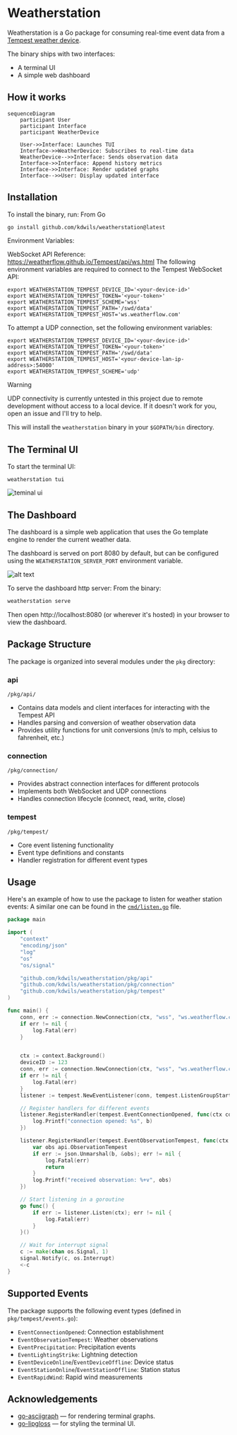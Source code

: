 # Weatherstation
 
Weatherstation is a Go package for consuming real-time event data from a [Tempest weather device](https://apidocs.tempestwx.com/reference/quick-start).

The binary ships with two interfaces:
* A terminal UI
* A simple web dashboard

## How it works

```mermaid
sequenceDiagram
    participant User
    participant Interface
    participant WeatherDevice

    User->>Interface: Launches TUI
    Interface->>WeatherDevice: Subscribes to real-time data
    WeatherDevice-->>Interface: Sends observation data
    Interface->>Interface: Append history metrics
    Interface->>Interface: Render updated graphs
    Interface-->>User: Display updated interface
```

## Installation

To install the binary, run:
From Go
```bash
go install github.com/kdwils/weatherstation@latest
```

Environment Variables:

WebSocket API Reference: https://weatherflow.github.io/Tempest/api/ws.html
The following environment variables are required to connect to the Tempest WebSocket API:
```shell
export WEATHERSTATION_TEMPEST_DEVICE_ID='<your-device-id>'
export WEATHERSTATION_TEMPEST_TOKEN='<your-token>'
export WEATHERSTATION_TEMPEST_SCHEME='wss'
export WEATHERSTATION_TEMPEST_PATH='/swd/data'
export WEATHERSTATION_TEMPEST_HOST='ws.weatherflow.com'
```

To attempt a UDP connection, set the following environment variables:
```shell
export WEATHERSTATION_TEMPEST_DEVICE_ID='<your-device-id>'
export WEATHERSTATION_TEMPEST_TOKEN='<your-token>'
export WEATHERSTATION_TEMPEST_PATH='/swd/data'
export WEATHERSTATION_TEMPEST_HOST='<your-device-lan-ip-address>:54000'
export WEATHERSTATION_TEMPEST_SCHEME='udp'
```

> [!WARNING]
> UDP connectivity is currently untested in this project due to remote development without access to a local device. If it doesn't work for you, open an issue and I'll try to help.

This will install the `weatherstation` binary in your `$GOPATH/bin` directory.

## The Terminal UI

To start the terminal UI:
```shell
weatherstation tui
```
![teminal ui](images/tui.png)

## The Dashboard

The dashboard is a simple web application that uses the Go template engine to render the current weather data.

The dashboard is served on port 8080 by default, but can be configured using the `WEATHERSTATION_SERVER_PORT` environment variable.

![alt text](images/dashboard.png)

To serve the dashboard http server:
From the binary:
```bash
weatherstation serve 
```

Then open http://localhost:8080 (or wherever it's hosted) in your browser to view the dashboard.

## Package Structure

The package is organized into several modules under the `pkg` directory:

### api
`/pkg/api/`
- Contains data models and client interfaces for interacting with the Tempest API
- Handles parsing and conversion of weather observation data
- Provides utility functions for unit conversions (m/s to mph, celsius to fahrenheit, etc.)

### connection
`/pkg/connection/`
- Provides abstract connection interfaces for different protocols
- Implements both WebSocket and UDP connections
- Handles connection lifecycle (connect, read, write, close)

### tempest
`/pkg/tempest/`
- Core event listening functionality
- Event type definitions and constants
- Handler registration for different event types

## Usage

Here's an example of how to use the package to listen for weather station events:
A similar one can be found in the [`cmd/listen.go`](https://github.com/kdwils/weatherstation/blob/main/cmd/listen.go) file.
```go
package main

import (
    "context"
    "encoding/json"
    "log"
    "os"
    "os/signal"

    "github.com/kdwils/weatherstation/pkg/api"
    "github.com/kdwils/weatherstation/pkg/connection"
    "github.com/kdwils/weatherstation/pkg/tempest"
)

func main() {
    conn, err := connection.NewConnection(ctx, "wss", "ws.weatherflow.com", "/swd/data", "your-token")
    if err != nil {
        log.Fatal(err)
    }


    ctx := context.Background()
    deviceID := 123
    conn, err := connection.NewConnection(ctx, "wss", "ws.weatherflow.com", "/swd/data", "your-token")
    if err != nil {
        log.Fatal(err)
    }
    listener := tempest.NewEventListener(conn, tempest.ListenGroupStart, deviceID)

    // Register handlers for different events
    listener.RegisterHandler(tempest.EventConnectionOpened, func(ctx context.Context, b []byte) {
        log.Printf("connection opened: %s", b)
    })

    listener.RegisterHandler(tempest.EventObservationTempest, func(ctx context.Context, b []byte) {
        var obs api.ObservationTempest
        if err := json.Unmarshal(b, &obs); err != nil {
            log.Fatal(err)
            return
        }
        log.Printf("received observation: %+v", obs)
    })

    // Start listening in a goroutine
    go func() {
        if err := listener.Listen(ctx); err != nil {
            log.Fatal(err)
        }
    }()

    // Wait for interrupt signal
    c := make(chan os.Signal, 1)
    signal.Notify(c, os.Interrupt)
    <-c
}
```

## Supported Events

The package supports the following event types (defined in `pkg/tempest/events.go`):

- `EventConnectionOpened`: Connection establishment
- `EventObservationTempest`: Weather observations
- `EventPrecipitation`: Precipitation events
- `EventLightingStrike`: Lightning detection
- `EventDeviceOnline`/`EventDeviceOffline`: Device status
- `EventStationOnline`/`EventStationOffline`: Station status
- `EventRapidWind`: Rapid wind measurements

## Acknowledgements
* [go-asciigraph](https://github.com/guptarohit/asciigraph) — for rendering terminal graphs.
* [go-lipgloss](https://github.com/charmbracelet/lipgloss) — for styling the terminal UI.